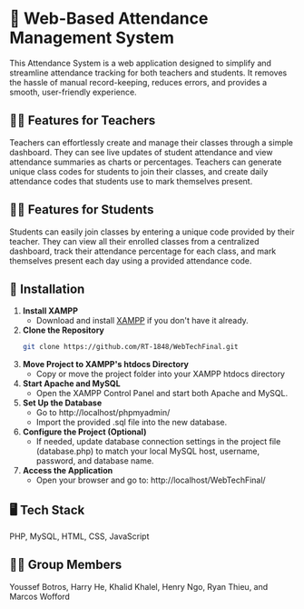 # 📓 Web-Based Attendance Management System
This Attendance System is a web application designed to simplify and streamline attendance tracking for both teachers and students. It removes the hassle of manual record-keeping, reduces errors, and provides a smooth, user-friendly experience.

## 🧑‍🏫 Features for Teachers
Teachers can effortlessly create and manage their classes through a simple dashboard. They can see live updates of student attendance and view attendance summaries as charts or percentages. Teachers can generate unique class codes for students to join their classes, and create daily attendance codes that students use to mark themselves present.

## 🧑‍🎓 Features for Students
Students can easily join classes by entering a unique code provided by their teacher. They can view all their enrolled classes from a centralized dashboard, track their attendance percentage for each class, and mark themselves present each day using a provided attendance code.

## 🚀 Installation
1. **Install XAMPP**  
    - Download and install [XAMPP](https://www.apachefriends.org/) if you don't have it already.
2. **Clone the Repository**  
     ```bash
     git clone https://github.com/RT-1848/WebTechFinal.git
3. **Move Project to XAMPP's htdocs Directory**
     - Copy or move the project folder into your XAMPP htdocs directory
4. **Start Apache and MySQL**
     - Open the XAMPP Control Panel and start both Apache and MySQL.
5. **Set Up the Database**
     - Go to http://localhost/phpmyadmin/
     - Import the provided .sql file into the new database.
6. **Configure the Project (Optional)**
     - If needed, update database connection settings in the project file (database.php) to match your local MySQL host, username, password, and database name.
7. **Access the Application**
     - Open your browser and go to: http://localhost/WebTechFinal/

## 🖥️ Tech Stack
PHP, MySQL, HTML, CSS, JavaScript

## 👨🏻 Group Members
Youssef Botros, Harry He, Khalid Khalel, Henry Ngo, Ryan Thieu, and Marcos Wofford
